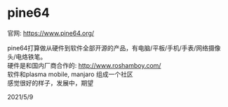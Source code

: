 # pine64

官网: https://www.pine64.org/  

pine64打算做从硬件到软件全部开源的产品，有电脑/平板/手机/手表/网络摄像头/电烙铁笔。  
硬件是和国内厂商合作的: http://www.roshamboy.com/  
软件和plasma mobile, manjaro 组成一个社区  
感觉很好的样子，发展中，期望  


2021/5/9  
